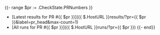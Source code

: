 {{- range $pr := .CheckState.PRNumbers }}
- [Latest results for PR #{{ $pr }}]({{ $.HostURL }}results/?pr={{ $pr }}&label=pr_head&max-count=1)
- [All runs for PR #{{ $pr }}]({{ $.HostURL }}runs/?pr={{ $pr }})
{{- end}}
